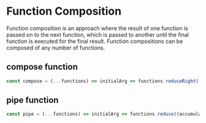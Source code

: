 # Function Composition

Function composition is an approach where the result of one function is passed on to the next function, which is passed to another until the final function is executed for the final result. Function compositions can be composed of any number of functions.



## compose function

```javascript
const compose = (...functions) => initialArg => functions.reduceRight((accumulator, fn) => fn(accumulator), initialArg);
```

## pipe function

```javascript
const pipe = (...functions) => initialArg => functions.reduce((accumulator, fn) => fn(accumulator), initialArg);
```